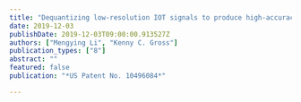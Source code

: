 ```yaml
---
title: "Dequantizing low-resolution IOT signals to produce high-accuracy prognostic indicators"
date: 2019-12-03
publishDate: 2019-12-03T09:00:00.913527Z
authors: ["Mengying Li", "Kenny C. Gross"]
publication_types: ["8"]
abstract: ""
featured: false
publication: "*US Patent No. 10496084*"

---
```



